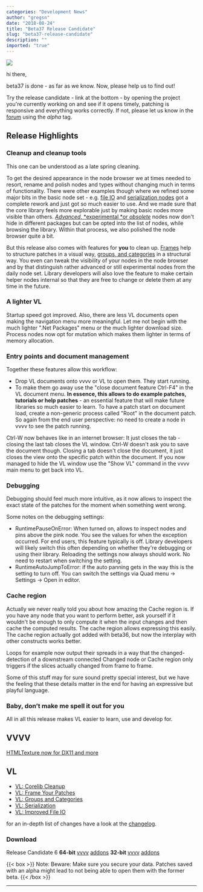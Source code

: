 ```yaml
---
categories: "Development News"
author: "gregsn"
date: "2018-08-24"
title: "Beta37 Release Candidate"
slug: "beta37-release-candidate"
description: ""
imported: "true"
---
```



![](gw3IWyGkC0rsazTi.gif)

hi there,

beta37 is done - as far as we know. Now, please help us to find out! 

Try the release candidate - link at the bottom - by opening the project you're currently working on and see if it opens timely, patching is responsive and everything works correctly. If not, please let us know in the [forum](https://discourse.vvvv.org/) using the *alpha* tag. 

## Release Highlights

### Cleanup and cleanup tools

This one can be understood as a late spring cleaning.

To get the desired appearance in the node browser we at times needed to resort, rename and polish nodes and types without changing much in terms of functionality. There were other examples though where we refined some major bits in the basic node set - e.g. [file IO](/blog/2018/vl-improved-file-io) and [serialization nodes](/blog/2018/vl-serialization) got a complete rework and just got so much easier to use. And we made sure that the core library feels more explorable just by making basic nodes more visible than others. [*Advanced*, *experimental *or *obsolete*](/blog/2018/vl-corelib-cleanup) nodes now don't hide in different packages but can be opted into the list of nodes, while browsing the library. Within that process, we also polished the node browser quite a bit.

But this release also comes with features for **you** to clean up. [Frames](/blog/2018/vl-frame-your-patches) help to structure patches in a visual way, [groups, and categories](/blog/2018/vl-groups-and-categories) in a structural way. You even can tweak the visibility of your nodes in the node browser and by that distinguish rather advanced or still experimental nodes from the daily node set. Library developers will also love the feature to make certain helper nodes internal so that they are free to change or delete them at any time in the future.

### A lighter VL

Startup speed got improved. Also, there are less VL documents open making the navigation menu more meaningful. Let me not begin with the much lighter ".Net Packages" menu or the much lighter download size. Process nodes now opt for mutation which makes them lighter in terms of memory allocation. 

### Entry points and document management

Together these features allow this workflow:
 * Drop VL documents onto vvvv or VL to open them. They start running. 
 * To make them go away use the "close document feature Ctrl-F4" in the VL document menu.
**In essence, this allows to do example patches, tutorials or help patches** - an essential feature that will make future libraries so much easier to learn. To have a patch start on document load, create a non-generic process called "Root" in the document patch. So again from the end user perspective: no need to create a node in vvvv to see the patch running.

Ctrl-W now behaves like in an internet browser: It just closes the tab - closing the last tab closes the  VL window. Ctrl-W doesn't ask you to save the document though. Closing a tab doesn't close the document, it just closes the view onto the specific patch within the document.
If you now managed to hide the VL window use the "Show VL" command in the vvvv main menu to get back into VL.

### Debugging

Debugging should feel much more intuitive, as it now allows to inspect the exact state of the patches for the moment when something went wrong.

Some notes on the debugging settings:
 * RuntimePauseOnError: When turned on, allows to inspect nodes and pins above the pink node. You see the values for when the exception occurred. For end users, this feature typically is off. Library developers will likely switch this often depending on whether they're debugging or using their library. Reloading the settings now always should work. No need to restart when switching the setting.
 * RuntimeAutoJumpToError: if the auto panning gets in the way this is the setting to turn off.
You can switch the settings via Quad menu -> Settings -> Open in editor.

### Cache region

Actually we never really told you about how amazing the Cache region is. If you have any node that you want to perform better, ask yourself if it wouldn't be enough to only compute it when the input changes and then cache the computed results. The cache region allows expressing this easily. The cache region actually got added with beta36, but now the interplay with other constructs works better.

Loops for example now output their spreads in a way that the changed-detection of a downstream connected Changed node or Cache region only triggers if the slices actually changed from frame to frame.

Some of this stuff may for sure sound pretty special interest, but we have the feeling that these details matter in the end for having an expressive but playful language.

### Baby, don’t make me spell it out for you 

All in all this release makes VL easier to learn, use and develop for.

<!--{SPLIT()}-->
## VVVV

[HTMLTexture now for DX11 and more ](/blog/2018/htmltexture-now-for-dx11-and-more)
<!--~~~-->
## VL

- [VL: Corelib Cleanup](/blog/2018/vl-corelib-cleanup)
- [VL: Frame Your Patches](/blog/2018/vl-frame-your-patches)
- [VL: Groups and Categories](/blog/2018/vl-groups-and-categories)
- [VL: Serialization](/blog/2018/vl-serialization)
- [VL: Improved File IO ](/blog/2018/vl-improved-file-io)

<!--{SPLIT}-->

for an in-depth list of changes have a look at the [changelog](https://betadocs.vvvv.org/changelog/index.html).

### Download

<!--{SPLIT()}-->
Release Candidate 6
**64-bit**
[vvvv](http://teamcity.vvvv.org/guestAuth/app/rest/builds/id:28181/artifacts/content/vvvv_50alpha36.1_x64.zip)
[addons](http://teamcity.vvvv.org/guestAuth/app/rest/builds/id:28181/artifacts/content/addons_50alpha36.1_x64.zip)
**32-bit**
[vvvv](http://teamcity.vvvv.org/guestAuth/app/rest/builds/id:28182/artifacts/content/vvvv_50alpha36.1_x86.zip)
[addons](http://teamcity.vvvv.org/guestAuth/app/rest/builds/id:28182/artifacts/content/addons_50alpha36.1_x86.zip)
<!--~~~-->
{{< box >}}
Note:
Beware: Make sure you secure your data. Patches saved with an alpha might lead to not being able to open them with the former beta.
{{< /box >}}
<!--{SPLIT}-->
---
